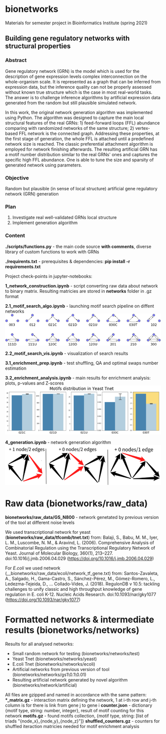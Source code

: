 # bionetworks
Materials for semester project in Bioinformatics Institute (spring 2021)

## Building gene regulatory networks with structural properties
### Abstract
Gene regulatory network (GRN) is the model which is used for the description of gene expression levels complex interconnection on the whole-organism scale. It is represented as a graph that can be inferred from expression data, but the inference quality can not be properly assessed without known true structure which is the case in most real-world tasks. The answer is to challenge inference algorithms by artificial expression data generated from the random but still plausible simulated network.

In this work, the original network generation algorithm was implemented using Python. The algorithm was designed to capture the main local structural features of the real GRNs: 1) feed-forward loops (FFL) abundance comparing with randomized networks of the same structure; 2) vertex-based FFL network is the connected graph. Addressing these properties, at the first stage of generation, the whole FFL is attached until a predefined network size is reached. The classic preferential attachment algorithm is employed for network finishing afterwards. The resulting artificial GRN has a motif number distribution similar to the real GRNs' ones and captures the specific high FFL abundance. One is able to tune the size and sparsity of generated network using parameters.
### Objective
Random but plausible (in sense of local structure) artificial gene regulatory network (GRN) generation 
### Plan
1. Investigate real well-validated GRNs local structure
2. Implement generation algorithm

### Content

__./scripts/functions.py__ - the main code source __with comments__, diverse library of custom functions to work with GRNs

__./requirents.txt__ - prerequisites & dependencies: __pip install -r requirements.txt__

Project check-points in jupyter-notebooks:

__1_network_construction.ipynb__ - script converting raw data about network to binary matrix. Resulting matricies are stored in __networks__ folder in .gz format

__2.1_motif_search_algo.ipynb__ - launching motif search pipeline on diffent networks
![](pics/triads.png)

__2.2_motif_search_vis.ipynb__ - visualization of search results

__3.1_enrichment_prep.ipynb__ - test shuffling, QA and optimal swaps number estimation

__3.2_enrichment_analysis.ipynb__ - main results for enrichment analysis: plots, p-values and Z-scores
![](pics/enrichment.png)

__4_generation.ipynb__ - network generation algorithm
![](pics/algorithm.png)

# Raw data (bionetworks/raw_data)

__bionetworks/raw_data/GS_N800__ - network genetated by previous version of the tool at different noise levels

We used transcriptional network for yeast (__bionetworks/raw_data/tfcomb/tnet.txt__) from:
Balaji, S., Babu, M. M., Iyer, L. M., Luscombe, N. M., & Aravind, L. (2006). Comprehensive Analysis of Combinatorial
Regulation using the Transcriptional Regulatory Network of Yeast. Journal of Molecular Biology, 360(1), 213–227.
doi:10.1016/j.jmb.2006.04.029 (https://doi.org/10.1016/j.jmb.2006.04.029)

For _E.coli_ we used network (__bionetworks/raw_data/ecoli/network_tf_gene.txt) from:
Santos-Zavaleta, A., Salgado, H., Gama-Castro, S., Sánchez-Pérez, M., Gómez-Romero, L., Ledezma-Tejeida, D., …
Collado-Vides, J. (2018). RegulonDB v 10.5: tackling challenges to unify classic and high throughput knowledge of gene
regulation in E. coli K-12. Nucleic Acids Research. doi:10.1093/nar/gky1077 (https://doi.org/10.1093/nar/gky1077)

# Formatted networks & intermediate results (bionetworks/networks)

Results for all analysed networks: 
- Small random network for testing (bionetworks/networks/test)
- Yeast Tnet (bionetworks/networks/yeast)
- E.coli Tnet (bionetworks/networks/ecoli)
- Artificial networks from previous version of tool (bionetworks/networks/gs1\0.1\0.01)
- Resulting artificial network generated by novel algorithm (bionetworks/network/artificial)

All files are gzipped and named in accordance with the same pattern:
__\*\_matrix.gz__ - interaction matrix defining the network, 1 at i-th row and j-th column is for there is link from gene j to gene i
__counter.json__ - dictionary {motif type, string: number, integer}, result of motif counting for this network
__motifs.gz__ - found motifs collection, {motif type, string: \[list of triads "{node\_x}\_{node\_y}\_{node\_z}"]}
__shuffled_counters.gz__ - counters for shuffled iteraction matricies needed for motif enrichment analysis

